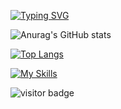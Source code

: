 [![Typing SVG](https://readme-typing-svg.herokuapp.com/?lines=Welcome+to+Guvanch's+github+page;I+am+mobile+developer)](https://git.io/typing-svg)


![Anurag's GitHub stats](https://github-readme-stats.vercel.app/api?username=northernerwolf&theme=github_dark&show_icons=true)

[![Top Langs](https://github-readme-stats.vercel.app/api/top-langs/?username=northernerwolf&langs_count=15)](https://github.com/anuraghazra/github-readme-stats)

[![My Skills](https://skillicons.dev/icons?i=androidstudio,java,kotlin,nodejs,react,cpp,firebase,gradle,xd,ai,figma&theme=light)](https://skillicons.dev)



![visitor badge](https://visitor-badge.glitch.me/badge?page_id=northernerwolf)
